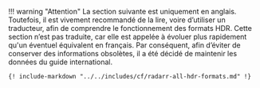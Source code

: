 !!! warning "Attention"
    La section suivante est uniquement en anglais. Toutefois, il est vivement recommandé de la lire, voire d’utiliser un traducteur, afin de comprendre le fonctionnement des formats HDR.
    Cette section n’est pas traduite, car elle est appelée à évoluer plus rapidement qu'un éventuel équivalent en français. Par conséquent, afin d’éviter de conserver des informations obsolètes, il a été décidé de maintenir les données du guide international.

    {! include-markdown "../../includes/cf/radarr-all-hdr-formats.md" !}
